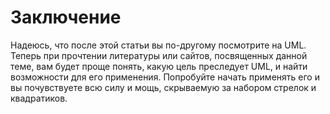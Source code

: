 # Заключение

Надеюсь, что после этой статьи вы по-другому посмотрите на UML. Теперь при прочтении литературы или сайтов, посвященных данной теме, вам будет проще понять, какую цель преследует UML, и найти возможности для его применения. Попробуйте начать применять его и вы почувствуете всю силу и мощь, скрываемую за набором стрелок и квадратиков.
